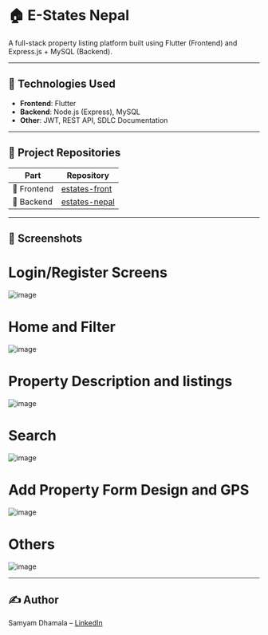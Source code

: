 # 🏠 E-States Nepal

A full-stack property listing platform built using Flutter (Frontend) and Express.js + MySQL (Backend).

---

## 🔧 Technologies Used
- **Frontend**: Flutter
- **Backend**: Node.js (Express), MySQL
- **Other**: JWT, REST API, SDLC Documentation

---

## 📂 Project Repositories
| Part      | Repository                                       |
|-----------|--------------------------------------------------|
| 🔸 Frontend | [estates-front](https://github.com/samyamdhamala/estates-front) |
| 🔹 Backend  | [estates-nepal](https://github.com/samyamdhamala/estatesnepal) |

---

## 📸 Screenshots
# Login/Register Screens
![image](https://github.com/samyamdhamala/e-statesfront/assets/72209701/6e987bef-ac2b-4e1f-a456-78cb121c17d3)

# Home and Filter
![image](https://github.com/samyamdhamala/e-statesfront/assets/72209701/ffdc2208-c667-4277-8c1f-e82ca2d42490)


# Property Description and listings
![image](https://github.com/samyamdhamala/e-statesfront/assets/72209701/ec8bdd17-2683-424e-965c-e2529a6e0a50)


# Search
![image](https://github.com/samyamdhamala/e-statesfront/assets/72209701/aef583d4-eb86-4cb7-8f53-7062d42fea85)


# Add Property Form Design and GPS
![image](https://github.com/samyamdhamala/e-statesfront/assets/72209701/8d2f4a5a-5c78-4975-879c-2fe7d8f0edcc)


# Others
![image](https://github.com/samyamdhamala/e-statesfront/assets/72209701/5af02b5f-9864-4e35-aed1-d95a446558c7)


---

## ✍️ Author
Samyam Dhamala – [LinkedIn](https://linkedin.com/in/samyamdhamala) 
